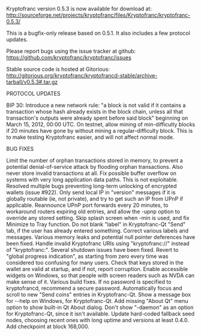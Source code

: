 Kryptofranc version 0.5.3 is now available for download at:
http://sourceforge.net/projects/kryptofranc/files/Kryptofranc/kryptofranc-0.5.3/

This is a bugfix-only release based on 0.5.1.
It also includes a few protocol updates.

Please report bugs using the issue tracker at github:
https://github.com/kryptofranc/kryptofranc/issues

Stable source code is hosted at Gitorious:
http://gitorious.org/kryptofranc/kryptofrancd-stable/archive-tarball/v0.5.3#.tar.gz

PROTOCOL UPDATES

BIP 30: Introduce a new network rule: "a block is not valid if it contains a transaction whose hash already exists in the block chain, unless all that transaction's outputs were already spent before said block" beginning on March 15, 2012, 00:00 UTC.
On testnet, allow mining of min-difficulty blocks if 20 minutes have gone by without mining a regular-difficulty block. This is to make testing Kryptofranc easier, and will not affect normal mode.

BUG FIXES

Limit the number of orphan transactions stored in memory, to prevent a potential denial-of-service attack by flooding orphan transactions. Also never store invalid transactions at all.
Fix possible buffer overflow on systems with very long application data paths. This is not exploitable.
Resolved multiple bugs preventing long-term unlocking of encrypted wallets
(issue #922).
Only send local IP in "version" messages if it is globally routable (ie, not private), and try to get such an IP from UPnP if applicable.
Reannounce UPnP port forwards every 20 minutes, to workaround routers expiring old entries, and allow the -upnp option to override any stored setting.
Skip splash screen when -min is used, and fix Minimize to Tray function.
Do not blank "label" in Kryptofranc-Qt "Send" tab, if the user has already entered something.
Correct various labels and messages.
Various memory leaks and potential null pointer deferences have been fixed.
Handle invalid Kryptofranc URIs using "kryptofranc://" instead of "kryptofranc:".
Several shutdown issues have been fixed.
Revert to "global progress indication", as starting from zero every time was considered too confusing for many users.
Check that keys stored in the wallet are valid at startup, and if not, report corruption.
Enable accessible widgets on Windows, so that people with screen readers such as NVDA can make sense of it.
Various build fixes.
If no password is specified to kryptofrancd, recommend a secure password.
Automatically focus and scroll to new "Send coins" entries in Kryptofranc-Qt.
Show a message box for --help on Windows, for Kryptofranc-Qt.
Add missing "About Qt" menu option to show built-in Qt About dialog.
Don't show "-daemon" as an option for Kryptofranc-Qt, since it isn't available.
Update hard-coded fallback seed nodes, choosing recent ones with long uptime and versions at least 0.4.0.
Add checkpoint at block 168,000.
